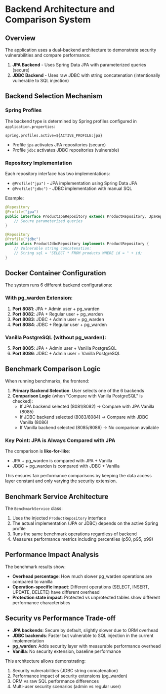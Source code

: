 # Backend Architecture and Comparison System

## Overview

The application uses a dual-backend architecture to demonstrate security vulnerabilities and compare performance:

1. **JPA Backend** - Uses Spring Data JPA with parameterized queries (secure)
2. **JDBC Backend** - Uses raw JDBC with string concatenation (intentionally vulnerable to SQL injection)

## Backend Selection Mechanism

### Spring Profiles
The backend type is determined by Spring profiles configured in `application.properties`:
```properties
spring.profiles.active=${ACTIVE_PROFILE:jpa}
```

- Profile `jpa` activates JPA repositories (secure)
- Profile `jdbc` activates JDBC repositories (vulnerable)

### Repository Implementation
Each repository interface has two implementations:
- `@Profile("jpa")` - JPA implementation using Spring Data JPA
- `@Profile("jdbc")` - JDBC implementation with manual SQL

Example:
```java
@Repository
@Profile("jpa")
public interface ProductJpaRepository extends ProductRepository, JpaRepository<Product, Long> {
    // Secure parameterized queries
}

@Repository
@Profile("jdbc")
public class ProductJdbcRepository implements ProductRepository {
    // Vulnerable string concatenation: 
    // String sql = "SELECT * FROM products WHERE id = " + id;
}
```

## Docker Container Configuration

The system runs 6 different backend configurations:

### With pg_warden Extension:
1. **Port 8081**: JPA + Admin user + pg_warden
2. **Port 8082**: JPA + Regular user + pg_warden  
3. **Port 8083**: JDBC + Admin user + pg_warden
4. **Port 8084**: JDBC + Regular user + pg_warden

### Vanilla PostgreSQL (without pg_warden):
5. **Port 8085**: JPA + Admin user + Vanilla PostgreSQL
6. **Port 8086**: JDBC + Admin user + Vanilla PostgreSQL

## Benchmark Comparison Logic

When running benchmarks, the frontend:

1. **Primary Backend Selection**: User selects one of the 6 backends
2. **Comparison Logic** (when "Compare with Vanilla PostgreSQL" is checked):
   - If JPA backend selected (8081/8082) → Compare with JPA Vanilla (8085)
   - If JDBC backend selected (8083/8084) → Compare with JDBC Vanilla (8086)
   - If Vanilla backend selected (8085/8086) → No comparison available

### Key Point: JPA is Always Compared with JPA

The comparison is **like-for-like**:
- JPA + pg_warden is compared with JPA + Vanilla
- JDBC + pg_warden is compared with JDBC + Vanilla

This ensures fair performance comparisons by keeping the data access layer constant and only varying the security extension.

## Benchmark Service Architecture

The `BenchmarkService` class:
1. Uses the injected `ProductRepository` interface
2. The actual implementation (JPA or JDBC) depends on the active Spring profile
3. Runs the same benchmark operations regardless of backend
4. Measures performance metrics including percentiles (p50, p95, p99)

## Performance Impact Analysis

The benchmark results show:
- **Overhead percentage**: How much slower pg_warden operations are compared to vanilla
- **Operation-specific impact**: Different operations (SELECT, INSERT, UPDATE, DELETE) have different overhead
- **Protection state impact**: Protected vs unprotected tables show different performance characteristics

## Security vs Performance Trade-off

- **JPA backends**: Secure by default, slightly slower due to ORM overhead
- **JDBC backends**: Faster but vulnerable to SQL injection in the current implementation
- **pg_warden**: Adds security layer with measurable performance overhead
- **Vanilla**: No security extension, baseline performance

This architecture allows demonstrating:
1. Security vulnerabilities (JDBC string concatenation)
2. Performance impact of security extensions (pg_warden)
3. ORM vs raw SQL performance differences
4. Multi-user security scenarios (admin vs regular user)